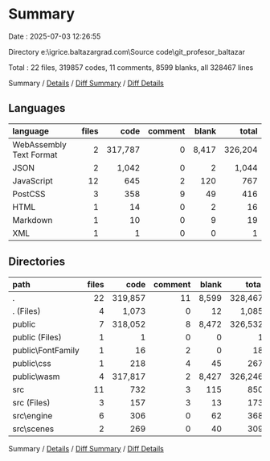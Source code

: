# Summary

Date : 2025-07-03 12:26:55

Directory e:\\igrice.baltazargrad.com\\Source code\\git_profesor_baltazar

Total : 22 files,  319857 codes, 11 comments, 8599 blanks, all 328467 lines

Summary / [Details](details.md) / [Diff Summary](diff.md) / [Diff Details](diff-details.md)

## Languages
| language | files | code | comment | blank | total |
| :--- | ---: | ---: | ---: | ---: | ---: |
| WebAssembly Text Format | 2 | 317,787 | 0 | 8,417 | 326,204 |
| JSON | 2 | 1,042 | 0 | 2 | 1,044 |
| JavaScript | 12 | 645 | 2 | 120 | 767 |
| PostCSS | 3 | 358 | 9 | 49 | 416 |
| HTML | 1 | 14 | 0 | 2 | 16 |
| Markdown | 1 | 10 | 0 | 9 | 19 |
| XML | 1 | 1 | 0 | 0 | 1 |

## Directories
| path | files | code | comment | blank | total |
| :--- | ---: | ---: | ---: | ---: | ---: |
| . | 22 | 319,857 | 11 | 8,599 | 328,467 |
| . (Files) | 4 | 1,073 | 0 | 12 | 1,085 |
| public | 7 | 318,052 | 8 | 8,472 | 326,532 |
| public (Files) | 1 | 1 | 0 | 0 | 1 |
| public\\FontFamily | 1 | 16 | 2 | 0 | 18 |
| public\\css | 1 | 218 | 4 | 45 | 267 |
| public\\wasm | 4 | 317,817 | 2 | 8,427 | 326,246 |
| src | 11 | 732 | 3 | 115 | 850 |
| src (Files) | 3 | 157 | 3 | 13 | 173 |
| src\\engine | 6 | 306 | 0 | 62 | 368 |
| src\\scenes | 2 | 269 | 0 | 40 | 309 |

Summary / [Details](details.md) / [Diff Summary](diff.md) / [Diff Details](diff-details.md)